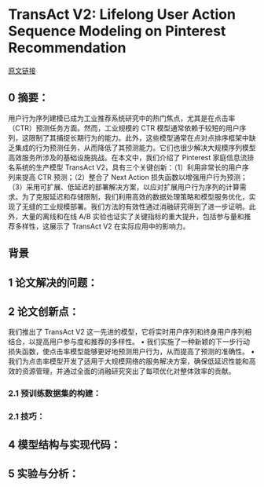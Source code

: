 # TransAct V2: Lifelong User Action Sequence Modeling on Pinterest Recommendation
[原文链接]()
## 0 摘要：
用户行为序列建模已成为工业推荐系统研究中的热门焦点，尤其是在点击率（CTR）预测任务方面。然而，工业规模的 CTR 模型通常依赖于较短的用户序列，这限制了其捕捉长期行为的能力。此外，这些模型通常在点对点排序框架中缺乏集成的行为预测任务，从而降低了其预测能力。它们也很少解决大规模序列模型高效服务所涉及的基础设施挑战。在本文中，我们介绍了 Pinterest 家庭信息流排名系统的生产模型 TransAct V2，具有三个关键创新：（1）利用非常长的用户序列来提高 CTR 预测；（2）整合了 Next Action 损失函数以增强用户行为预测；（3）采用可扩展、低延迟的部署解决方案，以应对扩展用户行为序列的计算需求。为了克服延迟和存储限制，我们利用高效的数据处理策略和模型服务优化，实现了无缝的工业规模部署。我们方法的有效性通过消融研究得到了进一步证明。此外，大量的离线和在线 A/B 实验也证实了关键指标的重大提升，包括参与量和推荐多样性，这展示了 TransAct V2 在实际应用中的影响力。

## 背景


## 1 论文解决的问题：


## 2 论文创新点：
我们推出了 TransAct V2 这一先进的模型，它将实时用户序列和终身用户序列相结合，以提高用户参与度和推荐的多样性。
• 我们实施了一种新颖的下一步行动损失函数，使点击率模型能够更好地预测用户行为，从而提高了预测的准确性。
• 我们为点击率模型开发了适用于大规模网络的服务解决方案，确保低延迟性能和高效的资源管理，并通过全面的消融研究突出了每项优化对整体效率的贡献。


### 2.1 预训练数据集的构建：


### 2.1 技巧：


## 4 模型结构与实现代码：


## 5 实验与分析：

<!--stackedit_data:
eyJoaXN0b3J5IjpbLTgzOTQ3MTI3NiwxNTI5MTYwNTg2XX0=
-->